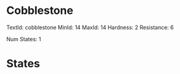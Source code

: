 # Cobblestone
TextId: cobblestone
MinId: 14
MaxId: 14
Hardness: 2
Resistance: 6

Num States: 1
# States
```

```